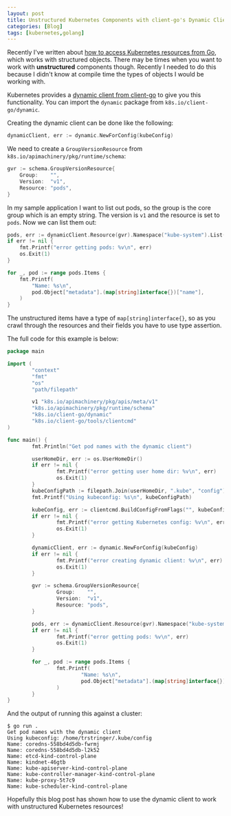 ```yaml
---
layout: post
title: Unstructured Kubernetes Components with client-go's Dynamic Client
categories: [Blog]
tags: [kubernetes,golang]
---
```


Recently I've written about [how to access Kubernetes resources from Go](https://trstringer.com/connect-to-kubernetes-from-go/), which works with structured objects. There may be times when you want to work with **unstructured** components though. Recently I needed to do this because I didn't know at compile time the types of objects I would be working with.

Kubernetes provides a [dynamic client from client-go](https://github.com/kubernetes/client-go/tree/master/dynamic) to give you this functionality. You can import the `dynamic` package from `k8s.io/client-go/dynamic`.

Creating the dynamic client can be done like the following:

```go
dynamicClient, err := dynamic.NewForConfig(kubeConfig)
```

We need to create a `GroupVersionResource` from `k8s.io/apimachinery/pkg/runtime/schema`:

```go
gvr := schema.GroupVersionResource{
    Group:    "",
    Version:  "v1",
    Resource: "pods",
}
```

In my sample application I want to list out pods, so the group is the core group which is an empty string. The version is `v1` and the resource is set to `pods`. Now we can list them out:

```go
pods, err := dynamicClient.Resource(gvr).Namespace("kube-system").List(context.Background(), v1.ListOptions{})
if err != nil {
    fmt.Printf("error getting pods: %v\n", err)
    os.Exit(1)
}

for _, pod := range pods.Items {
    fmt.Printf(
        "Name: %s\n",
        pod.Object["metadata"].(map[string]interface{})["name"],
    )
}
```

The unstructured items have a type of `map[string]interface{}`, so as you crawl through the resources and their fields you have to use type assertion.

The full code for this example is below:

```go
package main

import (
        "context"
        "fmt"
        "os"
        "path/filepath"

        v1 "k8s.io/apimachinery/pkg/apis/meta/v1"
        "k8s.io/apimachinery/pkg/runtime/schema"
        "k8s.io/client-go/dynamic"
        "k8s.io/client-go/tools/clientcmd"
)

func main() {
        fmt.Println("Get pod names with the dynamic client")

        userHomeDir, err := os.UserHomeDir()
        if err != nil {
                fmt.Printf("error getting user home dir: %v\n", err)
                os.Exit(1)
        }
        kubeConfigPath := filepath.Join(userHomeDir, ".kube", "config")
        fmt.Printf("Using kubeconfig: %s\n", kubeConfigPath)

        kubeConfig, err := clientcmd.BuildConfigFromFlags("", kubeConfigPath)
        if err != nil {
                fmt.Printf("error getting Kubernetes config: %v\n", err)
                os.Exit(1)
        }

        dynamicClient, err := dynamic.NewForConfig(kubeConfig)
        if err != nil {
                fmt.Printf("error creating dynamic client: %v\n", err)
                os.Exit(1)
        }

        gvr := schema.GroupVersionResource{
                Group:    "",
                Version:  "v1",
                Resource: "pods",
        }

        pods, err := dynamicClient.Resource(gvr).Namespace("kube-system").List(context.Background(), v1.ListOptions{})
        if err != nil {
                fmt.Printf("error getting pods: %v\n", err)
                os.Exit(1)
        }

        for _, pod := range pods.Items {
                fmt.Printf(
                        "Name: %s\n",
                        pod.Object["metadata"].(map[string]interface{})["name"],
                )
        }
}
```

And the output of running this against a cluster:

```
$ go run .
Get pod names with the dynamic client
Using kubeconfig: /home/trstringer/.kube/config
Name: coredns-558bd4d5db-fwrmj
Name: coredns-558bd4d5db-l2k52
Name: etcd-kind-control-plane
Name: kindnet-46gtb
Name: kube-apiserver-kind-control-plane
Name: kube-controller-manager-kind-control-plane
Name: kube-proxy-5t7c9
Name: kube-scheduler-kind-control-plane
```

Hopefully this blog post has shown how to use the dynamic client to work with unstructured Kubernetes resources!

